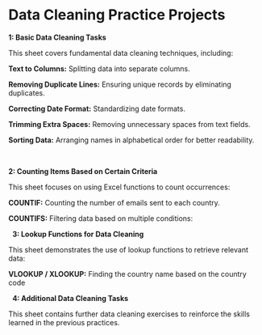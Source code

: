 # Data Cleaning Practice Projects

**1: Basic Data Cleaning Tasks**

This sheet covers fundamental data cleaning techniques, including:

**Text to Columns:** Splitting data into separate columns.

**Removing Duplicate Lines:** Ensuring unique records by eliminating duplicates.

**Correcting Date Format:** Standardizing date formats.

**Trimming Extra Spaces:** Removing unnecessary spaces from text fields.

**Sorting Data:** Arranging names in alphabetical order for better readability.

&nbsp;

**2: Counting Items Based on Certain Criteria**

This sheet focuses on using Excel functions to count occurrences:

**COUNTIF:** Counting the number of emails sent to each country.

**COUNTIFS:** Filtering data based on multiple conditions:


&nbsp;
**3: Lookup Functions for Data Cleaning**

This sheet demonstrates the use of lookup functions to retrieve relevant data:

**VLOOKUP / XLOOKUP:** Finding the country name based on the country code


&nbsp;
**4: Additional Data Cleaning Tasks**

This sheet contains further data cleaning exercises to reinforce the skills learned in the previous practices.

